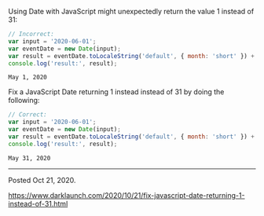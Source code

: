 Using Date with JavaScript might unexpectedly return the value 1 instead of 31:

```javascript
// Incorrect:
var input = '2020-06-01';
var eventDate = new Date(input);
var result = eventDate.toLocaleString('default', { month: 'short' }) + ' ' + eventDate.getUTCDate() + ', ' + eventDate.getUTCFullYear()
console.log('result:', result);
```

```
May 1, 2020
```

Fix a JavaScript Date returning 1 instead instead of 31 by doing the following:

```javascript
// Correct:
var input = '2020-06-01';
var eventDate = new Date(input);
var result = eventDate.toLocaleString('default', { month: 'short' }) + ' ' + eventDate.getDate() + ', ' + eventDate.getFullYear();
console.log('result:', result);
```

```
May 31, 2020
```

---

Posted Oct 21, 2020.

https://www.darklaunch.com/2020/10/21/fix-javascript-date-returning-1-instead-of-31.html